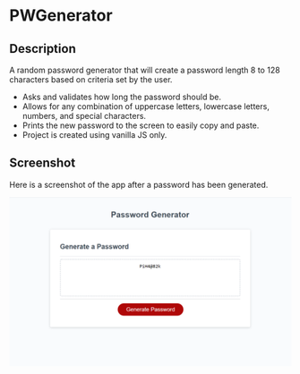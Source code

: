 # PWGenerator

## Description

A random password generator that will create a password length 8 to 128 characters based on criteria set by the user.

- Asks and validates how long the password should be.
- Allows for any combination of uppercase letters, lowercase letters, numbers, and special characters.
- Prints the new password to the screen to easily copy and paste.
- Project is created using vanilla JS only.

## Screenshot

Here is a screenshot of the app after a password has been generated.

![screenshot of password generator](https://github.com/mdbow22/PWGenerator/blob/e94038e2af670eae485ecf14bf899cae1150a608/assets/images/screenshot.PNG)
